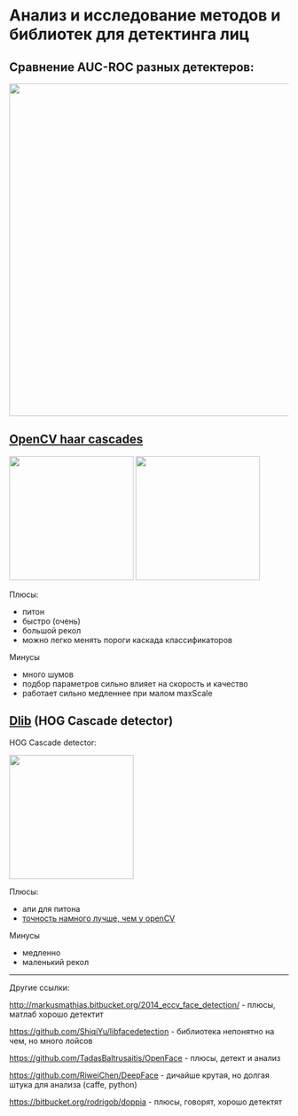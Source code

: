 # Анализ и исследование методов и библиотек для детектинга лиц


## Сравнение AUC-ROC разных детектеров:
<img src="http://www.cbsr.ia.ac.cn/faceevaluation/images/figures/curves/whole.png" width="600">

## [OpenCV haar cascades](http://docs.opencv.org/trunk/d7/d8b/tutorial_py_face_detection.html)

<img src="http://docs.opencv.org/trunk/haar_features.jpg" width="224">
<img src="http://docs.opencv.org/trunk/haar.png" width="224">

Плюсы:
+ питон
+ быстро (очень)
+ большой рекол
+ можно легко менять пороги каскада классификаторов

Минусы
- много шумов
- подбор параметров сильно влияет на скорость и качество
- работает сильно медленнее при малом maxScale


## [Dlib](http://docs.opencv.org/trunk/d7/d8b/tutorial_py_face_detection.html) (HOG Cascade detector)

HOG Cascade detector:

<img src="http://1.bp.blogspot.com/-pPgDErLVJ_k/UvBGZk22ZXI/AAAAAAAAALs/c0mJmAVZnQE/s1600/face_fhog_filters.png" width="224">

Плюсы:
+ апи для питона
+ [точность намного лучше, чем у openCV](https://www.youtube.com/watch?v=LsK0hzcEyHI)

Минусы
- медленно
- маленький рекол


__________________

Другие ссылки:

http://markusmathias.bitbucket.org/2014_eccv_face_detection/ - плюсы, матлаб хорошо детектит 

https://github.com/ShiqiYu/libfacedetection - библиотека непонятно на чем, но много лойсов

https://github.com/TadasBaltrusaitis/OpenFace - плюсы, детект и анализ

https://github.com/RiweiChen/DeepFace - дичайше крутая, но долгая штука для анализа (caffe, python)

https://bitbucket.org/rodrigob/doppia - плюсы, говорят, хорошо детектят




